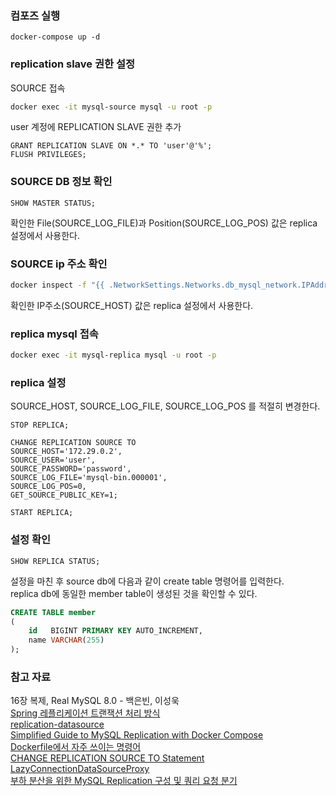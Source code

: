 ### 컴포즈 실행

```
docker-compose up -d
```

### replication slave 권한 설정

SOURCE 접속

```bash
docker exec -it mysql-source mysql -u root -p
```

user 계정에 REPLICATION SLAVE 권한 추가

```mysql
GRANT REPLICATION SLAVE ON *.* TO 'user'@'%';
FLUSH PRIVILEGES;
```

### SOURCE DB 정보 확인

```mysql
SHOW MASTER STATUS;
```

확인한 File(SOURCE_LOG_FILE)과 Position(SOURCE_LOG_POS) 값은 replica 설정에서 사용한다.

### SOURCE ip 주소 확인

```bash
docker inspect -f "{{ .NetworkSettings.Networks.db_mysql_network.IPAddress }}" mysql-source
```

확인한 IP주소(SOURCE_HOST) 값은 replica 설정에서 사용한다.

### replica mysql 접속

```bash
docker exec -it mysql-replica mysql -u root -p
```

### replica 설정

SOURCE_HOST, SOURCE_LOG_FILE, SOURCE_LOG_POS 를 적절히 변경한다.

```mysql
STOP REPLICA;

CHANGE REPLICATION SOURCE TO 
SOURCE_HOST='172.29.0.2', 
SOURCE_USER='user', 
SOURCE_PASSWORD='password', 
SOURCE_LOG_FILE='mysql-bin.000001', 
SOURCE_LOG_POS=0, 
GET_SOURCE_PUBLIC_KEY=1;

START REPLICA;
```

### 설정 확인

```mysql
SHOW REPLICA STATUS;
```

설정을 마친 후 source db에 다음과 같이 create table 명령어를 입력한다.  
replica db에 동일한 member table이 생성된 것을 확인할 수 있다.  

```sql
CREATE TABLE member
(
    id   BIGINT PRIMARY KEY AUTO_INCREMENT,
    name VARCHAR(255)
);
```

### 참고 자료

16장 복제, Real MySQL 8.0 - 백은빈, 이성욱  
[Spring 레플리케이션 트랜잭션 처리 방식](https://cheese10yun.github.io/spring-transaction/)  
[replication-datasource](https://github.com/kwon37xi/replication-datasource)  
[Simplified Guide to MySQL Replication with Docker Compose](https://www.linkedin.com/pulse/simplified-guide-mysql-replication-docker-compose-rakesh-shekhawat/)  
[Dockerfile에서 자주 쓰이는 명령어](https://www.daleseo.com/dockerfile/)  
[CHANGE REPLICATION SOURCE TO Statement](https://dev.mysql.com/doc/refman/8.1/en/change-replication-source-to.html)  
[LazyConnectionDataSourceProxy](https://kwonnam.pe.kr/wiki/springframework/lazyconnectiondatasourceproxy)  
[부하 분산을 위한 MySQL Replication 구성 및 쿼리 요청 분기](https://chagokx2.tistory.com/100)  
